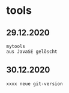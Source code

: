 # tools


## 29.12.2020
```
mytools 
aus JavaSE gelöscht
```


## 30.12.2020
```
xxxx neue git-version
```